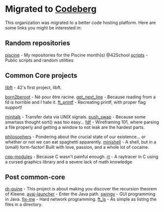 # Migrated to [Codeberg](https://codeberg.org/27)

This organization was migrated to a better code hosting platform. Here are some links you might be interested in:

## Random repositories

[piscine](https://codeberg.org/27/piscine) - My repositories for the Piscine month(s) @42School
[scripts](https://codeberg.org/27/scripts) - Public scripts and random utilities

## Common Core projects

[libft](https://codeberg.org/27/libft) - 42's first project, libft.

[born2beroot](https://codeberg.org/27/born2beroot) - Né pour être racine.
[get_next_line](https://codeberg.org/27/get_next_line) - Because reading from a fd is horrible and I hate it.
[ft_printf](https://codeberg.org/27/ft_printf) - Recreating printf, with proper flag support!

[minitalk](https://codeberg.org/27/minitalk) - Transfer data via UNIX signals.
[push_swap](https://codeberg.org/27/push_swap) - Because some smartass thought sort() was too easy...
[fdf](https://codeberg.org/27/fdf) - Wireframing 101, where parsing a file properly and getting a window to not leak are the hardest parts.

[philosophers](https://codeberg.org/27/philosophers) - Pondering about the crucial state of our existence... or whether or not we can eat spaghetti apparently.
[minishell](https://codeberg.org/27/minishell) - A shell, but in a (small) form-factor! Built with love, passion, and a whole lot of cocaine.

[cpp-modules](https://codeberg.org/27/cpp-modules) - Because C wasn't painful enough.
[rt](https://codeberg.org/27/rt) - A raytracer in C using a cursed graphics library and a severe lack of math knowledge

## Post common-core 

[dr-quine](https://codeberg.org/27/dr-quine) - This project is about making you discover the recursion theorem of Kleene.
[avaj-launcher](https://codeberg.org/27/avaj-launcher) - Enter the Java path.
[swingy](https://codeberg.org/27/swingy) - GUI programming in Java.
[fix-me](https://codeberg.org/27/fix-me) - Hard network programming.
[ft_ls](https://codeberg.org/27/ft_ls) - As simple as listing the files in a directory.
